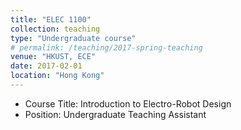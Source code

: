 ```yaml
---
title: "ELEC 1100"
collection: teaching
type: "Undergraduate course"
# permalink: /teaching/2017-spring-teaching
venue: "HKUST, ECE"
date: 2017-02-01
location: "Hong Kong"
---
```


* Course Title: Introduction to Electro-Robot Design
* Position: Undergraduate Teaching Assistant